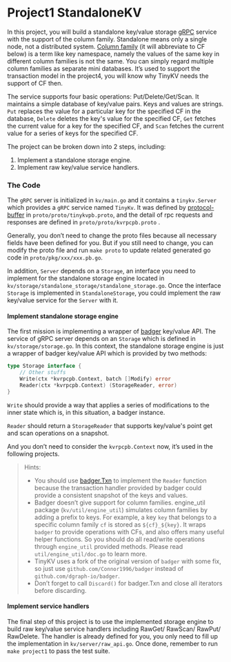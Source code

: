 # Project1 StandaloneKV

In this project, you will build a standalone key/value storage [gRPC](https://grpc.io/docs/guides/) service with the
support of the column family. Standalone means only a single node, not a distributed
system. [Column family]( <https://en.wikipedia.org/wiki/Standard_column_family> ) (it will abbreviate to CF below) is a
term like key namespace, namely the values of the same key in different column families is not the same. You can simply
regard multiple column families as separate mini databases. It’s used to support the transaction model in the project4,
you will know why TinyKV needs the support of CF then.

The service supports four basic operations: Put/Delete/Get/Scan. It maintains a simple database of key/value pairs. Keys
and values are strings. `Put` replaces the value for a particular key for the specified CF in the database, `Delete`
deletes the key's value for the specified CF, `Get` fetches the current value for a key for the specified CF, and `Scan`
fetches the current value for a series of keys for the specified CF.

The project can be broken down into 2 steps, including:

1. Implement a standalone storage engine.
2. Implement raw key/value service handlers.

### The Code

The `gRPC` server is initialized in `kv/main.go` and it contains a `tinykv.Server` which provides a `gRPC` service
named `TinyKv`. It was defined by [protocol-buffer]( https://developers.google.com/protocol-buffers )
in `proto/proto/tinykvpb.proto`, and the detail of rpc requests and responses are defined in `proto/proto/kvrpcpb.proto`
.

Generally, you don’t need to change the proto files because all necessary fields have been defined for you. But if you
still need to change, you can modify the proto file and run `make proto` to update related generated go code
in `proto/pkg/xxx/xxx.pb.go`.

In addition, `Server` depends on a `Storage`, an interface you need to implement for the standalone storage engine
located in `kv/storage/standalone_storage/standalone_storage.go`. Once the interface `Storage` is implemented
in `StandaloneStorage`, you could implement the raw key/value service for the `Server` with it.

#### Implement standalone storage engine

The first mission is implementing a wrapper of [badger](https://github.com/dgraph-io/badger) key/value API. The service
of gRPC server depends on an `Storage` which is defined in `kv/storage/storage.go`. In this context, the standalone
storage engine is just a wrapper of badger key/value API which is provided by two methods:

``` go
type Storage interface {
    // Other stuffs
    Write(ctx *kvrpcpb.Context, batch []Modify) error
    Reader(ctx *kvrpcpb.Context) (StorageReader, error)
}
```

`Write` should provide a way that applies a series of modifications to the inner state which is, in this situation, a
badger instance.

`Reader` should return a `StorageReader` that supports key/value's point get and scan operations on a snapshot.

And you don’t need to consider the `kvrpcpb.Context` now, it’s used in the following projects.

> Hints:
>
> - You should use [badger.Txn]( https://godoc.org/github.com/dgraph-io/badger#Txn ) to implement the `Reader` function because the transaction handler provided by badger could provide a consistent snapshot of the keys and values.
> - Badger doesn’t give support for column families. engine_util package (`kv/util/engine_util`) simulates column families by adding a prefix to keys. For example, a key `key` that belongs to a specific column family `cf` is stored as `${cf}_${key}`. It wraps `badger` to provide operations with CFs, and also offers many useful helper functions. So you should do all read/write operations through `engine_util` provided methods. Please read `util/engine_util/doc.go` to learn more.
> - TinyKV uses a fork of the original version of `badger` with some fix, so just use `github.com/Connor1996/badger` instead of `github.com/dgraph-io/badger`.
> - Don’t forget to call `Discard()` for badger.Txn and close all iterators before discarding.

#### Implement service handlers

The final step of this project is to use the implemented storage engine to build raw key/value service handlers
including RawGet/ RawScan/ RawPut/ RawDelete. The handler is already defined for you, you only need to fill up the
implementation in `kv/server/raw_api.go`. Once done, remember to run `make project1` to pass the test suite.